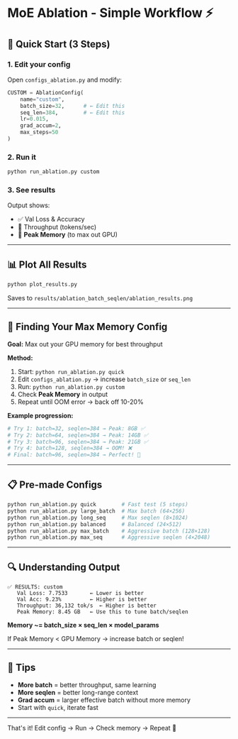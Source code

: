 # MoE Ablation - Simple Workflow ⚡

## 🎯 Quick Start (3 Steps)

### 1. Edit your config
Open `configs_ablation.py` and modify:
```python
CUSTOM = AblationConfig(
    name="custom",
    batch_size=32,      # ← Edit this
    seq_len=384,        # ← Edit this
    lr=0.015,
    grad_accum=2,
    max_steps=50
)
```

### 2. Run it
```bash
python run_ablation.py custom
```

### 3. See results
Output shows:
- ✅ Val Loss & Accuracy
- 🚀 Throughput (tokens/sec)
- 💾 **Peak Memory** (to max out GPU)

---

## 📊 Plot All Results
```bash
python plot_results.py
```
Saves to `results/ablation_batch_seqlen/ablation_results.png`

---

## 🔧 Finding Your Max Memory Config

**Goal:** Max out your GPU memory for best throughput

**Method:**
1. Start: `python run_ablation.py quick`
2. Edit `configs_ablation.py` → increase `batch_size` or `seq_len`
3. Run: `python run_ablation.py custom`
4. Check **Peak Memory** in output
5. Repeat until OOM error → back off 10-20%

**Example progression:**
```python
# Try 1: batch=32, seqlen=384 → Peak: 8GB ✅
# Try 2: batch=64, seqlen=384 → Peak: 14GB ✅
# Try 3: batch=96, seqlen=384 → Peak: 21GB ✅
# Try 4: batch=128, seqlen=384 → OOM! ❌
# Final: batch=96, seqlen=384 → Perfect! 🎯
```

---

## 📋 Pre-made Configs

```bash
python run_ablation.py quick        # Fast test (5 steps)
python run_ablation.py large_batch  # Max batch (64×256)
python run_ablation.py long_seq     # Max seqlen (8×1024)
python run_ablation.py balanced     # Balanced (24×512)
python run_ablation.py max_batch    # Aggressive batch (128×128)
python run_ablation.py max_seq      # Aggressive seqlen (4×2048)
```

---

## 🔍 Understanding Output

```
✅ RESULTS: custom
   Val Loss: 7.7533       ← Lower is better
   Val Acc: 9.23%         ← Higher is better  
   Throughput: 36,132 tok/s  ← Higher is better
   Peak Memory: 8.45 GB   ← Use this to tune batch/seqlen
```

**Memory ~= batch_size × seq_len × model_params**

If Peak Memory < GPU Memory → increase batch or seqlen!

---

## 🎯 Tips

- **More batch** = better throughput, same learning
- **More seqlen** = better long-range context
- **Grad accum** = larger effective batch without more memory
- Start with `quick`, iterate fast

---

That's it! Edit config → Run → Check memory → Repeat 🚀

